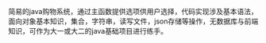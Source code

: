 简易的java购物系统，通过主函数提供选项供用户选择，代码实现涉及基本语法，面向对象基本知识，集合，字符串，读写文件，json存储等操作，无数据库与前端知识，可作为大一或大二的java基础项目进行练手。
